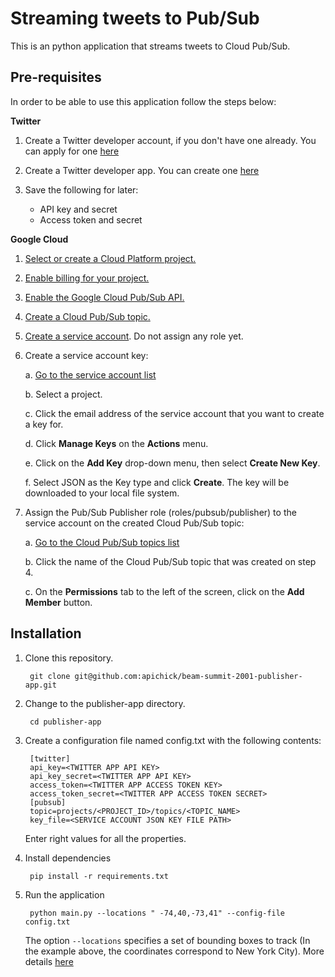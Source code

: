 # Streaming tweets to Pub/Sub

This is an python application that streams tweets to Cloud Pub/Sub. 

## Pre-requisites

In order to be able to use this application follow the steps below:

**Twitter**

1. Create a Twitter developer account, if you don't have one already. You can apply for one [here](https://developer.twitter.com/en/apply/user.html)

2. Create a Twitter developer app. You can create one [here](https://developer.twitter.com/en/portal/apps/new)

3. Save the following for later:
        
    * API key and secret
    * Access token and secret

**Google Cloud**

1. [Select or create a Cloud Platform project.](https://console.cloud.google.com/project)

2. [Enable billing for your project.](https://support.google.com/cloud/answer/6293499#enable-billing)

3. [Enable the Google Cloud Pub/Sub API.](https://console.cloud.google.com/flows/enableapi?apiid=pubsub.googleapis.com)

4. [Create a Cloud Pub/Sub topic.](https://console.cloud.google.com/cloudpubsub/topicList)

5. [Create a service account](https://console.cloud.google.com/iam-admin/serviceaccounts). Do not assign any role yet.

6. Create a service account key:

    a. [Go to the service account list](https://console.cloud.google.com/projectselector2/iam-admin/serviceaccounts)

    b. Select a project.

    c. Click the email address of the service account that you want to create a key for.

    d. Click **Manage Keys** on the **Actions** menu.

    e. Click on the **Add Key** drop-down menu, then select **Create New Key**.

    f. Select JSON as the Key type and click **Create**. The key will be downloaded to your local file system.

6. Assign the Pub/Sub Publisher role (roles/pubsub/publisher) to the service account on the created Cloud Pub/Sub topic:

    a. [Go to the Cloud Pub/Sub topics list](https://console.cloud.google.com/cloudpubsub/topic/list)

    b. Click the name of the Cloud Pub/Sub topic that was created on step 4.

    c. On the **Permissions** tab to the left of the screen, click on the **Add Member** button. 

## Installation

1. Clone this repository.

        git clone git@github.com:apichick/beam-summit-2001-publisher-app.git

2. Change to the publisher-app directory.

        cd publisher-app

3. Create a configuration file named config.txt with the following contents:

        [twitter]
        api_key=<TWITTER APP API KEY>
        api_key_secret=<TWITTER APP API KEY>
        access_token=<TWITTER APP ACCESS TOKEN KEY>
        access_token_secret=<TWITTER APP ACCESS TOKEN SECRET>
        [pubsub]
        topic=projects/<PROJECT_ID>/topics/<TOPIC_NAME>
        key_file=<SERVICE ACCOUNT JSON KEY FILE PATH>
    
    Enter right values for all the properties.

4. Install dependencies

        pip install -r requirements.txt

5. Run the application

        python main.py --locations " -74,40,-73,41" --config-file config.txt

    The option ```--locations``` specifies a set of bounding boxes to track (In the example above, the coordinates correspond to New York City). More details [here](https://developer.twitter.com/en/docs/twitter-api/v1/tweets/filter-realtime/guides/basic-stream-parameters#locations)